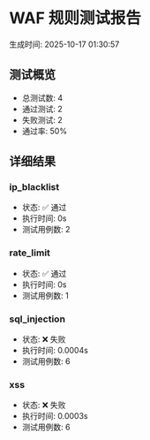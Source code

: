 # WAF 规则测试报告

生成时间: 2025-10-17 01:30:57

## 测试概览

- 总测试数: 4
- 通过测试: 2
- 失败测试: 2
- 通过率: 50%

## 详细结果

### ip_blacklist

- 状态: ✅ 通过
- 执行时间: 0s
- 测试用例数: 2

### rate_limit

- 状态: ✅ 通过
- 执行时间: 0s
- 测试用例数: 1

### sql_injection

- 状态: ❌ 失败
- 执行时间: 0.0004s
- 测试用例数: 6

### xss

- 状态: ❌ 失败
- 执行时间: 0.0003s
- 测试用例数: 6

